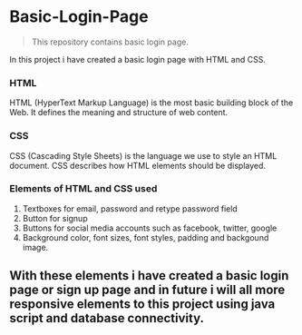 # Basic-Login-Page
>This repository contains basic login page.

In this project i have created a basic login page with HTML and CSS.

### HTML

 HTML (HyperText Markup Language) is the most basic building block of the Web. It defines the meaning and structure of web content.
 
 ### CSS
 
 CSS (Cascading Style Sheets) is the language we use to style an HTML document. CSS describes how HTML elements should be displayed.
 
 ### Elements of HTML and CSS used
 
 1. Textboxes for email, password and retype password field
 2. Button for signup
 3. Buttons for social media accounts such as facebook, twitter, google
 4. Background color, font sizes, font styles, padding and backgound image.
 
 
 ## With these elements i have created a basic login page or sign up page and in future i will all more responsive elements to this project using java script and database connectivity. 
